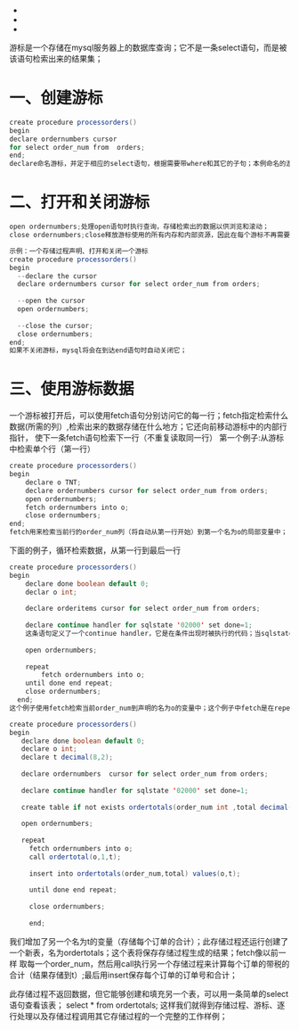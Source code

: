 <!-- GFM-TOC -->
* [](#)
* [](#)
* [](#)
<!-- GFM-TOC -->

游标是一个存储在mysql服务器上的数据库查询；它不是一条select语句，而是被该语句检索出来的结果集；
# 一、创建游标
```java
create procedure processorders()
begin
declare ordernumbers cursor
for select order_num from  orders;
end;
declare命名游标，并定于相应的select语句，根据需要带where和其它的子句；本例命名的游标为ordernumbers(存储过程处理完成后，游标就消失；它仅局限于存储过程）
```
# 二、打开和关闭游标
```java
open ordernumbers;处理open语句时执行查询，存储检索出的数据以供浏览和滚动；
close ordernumbers;close释放游标使用的所有内存和内部资源，因此在每个游标不再需要时都应该关闭；

示例：一个存储过程声明、打开和关闭一个游标
create procedure processorders()
begin
  --declare the cursor
  declare ordernumbers cursor for select order_num from orders;
  
  --open the cursor
  open ordernumbers;
  
  --close the cursor;
  close ordernumbers;
end;
如果不关闭游标，mysql将会在到达end语句时自动关闭它；
```
# 三、使用游标数据
一个游标被打开后，可以使用fetch语句分别访问它的每一行；fetch指定检索什么数据(所需的列）,检索出来的数据存储在什么地方；它还向前移动游标中的内部行指针，
使下一条fetch语句检索下一行（不重复读取同一行）
第一个例子:从游标中检索单个行（第一行）
```java
create procedure processorders()
begin 
    declare o TNT;
    declare ordernumbers cursor for select order_num from orders;
    open ordernumbers;
    fetch ordernumbers into o;
    close ordernumbers;
end;
fetch用来检索当前行的order_num列（将自动从第一行开始）到第一个名为o的局部变量中；
```

下面的例子，循环检索数据，从第一行到最后一行
```java
create procedure processorders()
begin
    declare done boolean default 0;
    declar o int;
    
    declare orderitems cursor for select order_num from orders;
    
    declare continue handler for sqlstate '02000' set done=1;
    这条语句定义了一个continue handler，它是在条件出现时被执行的代码；当sqlstate'02000'出现时，set done=1；
    
    open ordernumbers;
    
    repeat  
        fetch ordernumbers into o;
    until done end repeat;
    close ordernumbers;
  end;
这个例子使用fetch检索当前order_num到声明的名为o的变量中；这个例子中fetch是在repeat内，因此他反复执行直到done为真（由nutil done end repeat规定）
```
```java
create procedure processorders()
begin
   declare done boolean default 0;
   declare o int;
   declare t decimal(8,2);
   
   declare ordernumbers  cursor for select order_num from orders;
   
   declare continue handler for sqlstate '02000' set done=1;
   
   create table if not exists ordertotals(order_num int ,total decimal(8,2));
   
   open ordernumbers;
   
   repeat
     fetch ordernumbers into o;
     call ordertotal(o,1,t);
     
     insert into ordertotals(order_num,total) values(o,t);
     
     until done end repeat;
     
     close ordernumbers;
     
     end;
 ```
 我们增加了另一个名为t的变量（存储每个订单的合计）；此存储过程还运行创建了一个新表，名为ordertotals；这个表将保存存储过程生成的结果；fetch像以前一样
 取每一个order_num，然后用call执行另一个存储过程来计算每个订单的带税的合计（结果存储到t）;最后用insert保存每个订单的订单号和合计；
 
 此存储过程不返回数据，但它能够创建和填充另一个表，可以用一条简单的select语句查看该表；
 select * from ordertotals;
 这样我们就得到存储过程、游标、逐行处理以及存储过程调用其它存储过程的一个完整的工作样例；




